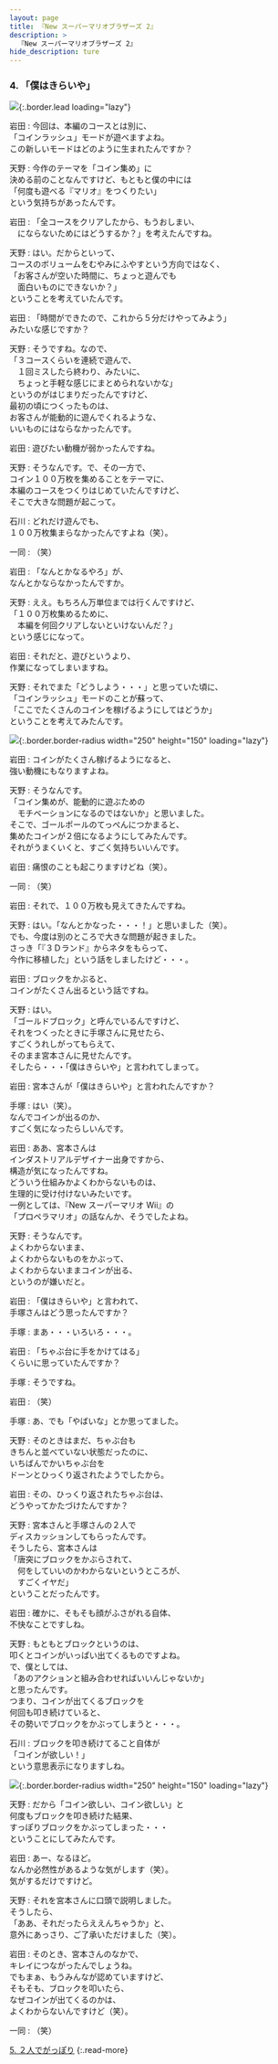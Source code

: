 ```yaml
---
layout: page
title: 『New スーパーマリオブラザーズ 2』
description: >
  『New スーパーマリオブラザーズ 2』
hide_description: ture
---
```


### 4. 「僕はきらいや」

![](/interviews/jp/3ds/abej/vol1/img/mainvisual4.jpg){:.border.lead loading="lazy"}

岩田
: 今回は、本編のコースとは別に、<br>「コインラッシュ」モードが遊べますよね。<br>この新しいモードはどのように生まれたんですか？

天野
: 今作のテーマを「コイン集め」に<br>決める前のことなんですけど、もともと僕の中には<br>「何度も遊べる『マリオ』をつくりたい」<br>という気持ちがあったんです。

岩田
: 「全コースをクリアしたから、もうおしまい、<br>　にならないためにはどうするか？」を考えたんですね。

天野
: はい。だからといって、<br>コースのボリュームをむやみにふやすという方向ではなく、<br>「お客さんが空いた時間に、ちょっと遊んでも<br>　面白いものにできないか？」<br>ということを考えていたんです。

岩田
: 「時間ができたので、これから５分だけやってみよう」<br>みたいな感じですか？

天野
: そうですね。なので、<br>「３コースくらいを連続で遊んで、　<br>　１回ミスしたら終わり、みたいに、<br>　ちょっと手軽な感じにまとめられないかな」<br>というのがはじまりだったんですけど、<br>最初の頃につくったものは、<br>お客さんが能動的に遊んでくれるような、<br>いいものにはならなかったんです。

岩田
: 遊びたい動機が弱かったんですね。

天野
: そうなんです。で、その一方で、<br>コイン１００万枚を集めることをテーマに、<br>本編のコースをつくりはじめていたんですけど、<br>そこで大きな問題が起こって。

石川
: どれだけ遊んでも、<br>１００万枚集まらなかったんですよね（笑）。

一同
: （笑）

岩田
: 「なんとかなるやろ」が、<br>なんとかならなかったんですか。

天野
: ええ。もちろん万単位までは行くんですけど、<br>「１００万枚集めるために、<br>　本編を何回クリアしないといけないんだ？」<br>という感じになって。

岩田
: それだと、遊びというより、<br>作業になってしまいますね。

天野
: それでまた「どうしよう・・・」と思っていた頃に、<br>「コインラッシュ」モードのことが蘇って、<br>「ここでたくさんのコインを稼げるようにしてはどうか」<br>ということを考えてみたんです。

![](/interviews/jp/3ds/abej/vol1/img/photo11.jpg){:.border.border-radius width="250" height="150"  loading="lazy"}

岩田
: コインがたくさん稼げるようになると、<br>強い動機にもなりますよね。

天野
: そうなんです。<br>「コイン集めが、能動的に遊ぶための<br>　モチベーションになるのではないか」と思いました。<br>そこで、ゴールポールのてっぺんにつかまると、<br>集めたコインが２倍になるようにしてみたんです。<br>それがうまくいくと、すごく気持ちいいんです。

岩田
: 痛恨のことも起こりますけどね（笑）。

一同
: （笑）

岩田
: それで、１００万枚も見えてきたんですね。

天野
: はい。「なんとかなった・・・！」と思いました（笑）。<br>でも、今度は別のところで大きな問題が起きました。<br>さっき「『３Ｄランド』からネタをもらって、<br>今作に移植した」という話をしましたけど・・・。

岩田
: ブロックをかぶると、<br>コインがたくさん出るという話ですね。

天野
: はい。<br>「ゴールドブロック」と呼んでいるんですけど、<br>それをつくったときに手塚さんに見せたら、<br>すごくうれしがってもらえて、<br>そのまま宮本さんに見せたんです。<br>そしたら・・・「僕はきらいや」と言われてしまって。

岩田
: 宮本さんが「僕はきらいや」と言われたんですか？

手塚
: はい（笑）。<br>なんでコインが出るのか、<br>すごく気になったらしいんです。

岩田
: ああ、宮本さんは<br>インダストリアルデザイナー出身ですから、<br>構造が気になったんですね。<br>どういう仕組みかよくわからないものは、<br>生理的に受け付けないみたいです。<br>一例としては、『New スーパーマリオ Wii』の<br>「プロペラマリオ」の話なんか、そうでしたよね。

天野
: そうなんです。<br>よくわからないまま、<br>よくわからないものをかぶって、<br>よくわからないままコインが出る、<br>というのが嫌いだと。

岩田
: 「僕はきらいや」と言われて、<br>手塚さんはどう思ったんですか？

手塚
: まあ・・・いろいろ・・・。

岩田
: 「ちゃぶ台に手をかけてはる」<br>くらいに思っていたんですか？

手塚
: そうですね。

岩田
: （笑）

手塚
: あ、でも「やばいな」とか思ってました。

天野
: そのときはまだ、ちゃぶ台も<br>きちんと並べていない状態だったのに、<br>いちばんでかいちゃぶ台を<br>ドーンとひっくり返されたようでしたから。

岩田
: その、ひっくり返されたちゃぶ台は、<br>どうやってかたづけたんですか？

天野
: 宮本さんと手塚さんの２人で<br>ディスカッションしてもらったんです。<br>そうしたら、宮本さんは<br>「唐突にブロックをかぶらされて、<br>　何をしていいのかわからないというところが、<br>　すごくイヤだ」<br>ということだったんです。

岩田
: 確かに、そもそも顔がふさがれる自体、<br>不快なことですしね。

天野
: もともとブロックというのは、<br>叩くとコインがいっぱい出てくるものですよね。<br>で、僕としては、<br>「あのアクションと組み合わせればいいんじゃないか」<br>と思ったんです。<br>つまり、コインが出てくるブロックを<br>何回も叩き続けていると、<br>その勢いでブロックをかぶってしまうと・・・。

石川
: ブロックを叩き続けてること自体が<br>「コインが欲しい！」<br>という意思表示になりますしね。

![](/interviews/jp/3ds/abej/vol1/img/photo12.jpg){:.border.border-radius width="250" height="150"  loading="lazy"}

天野
: だから「コイン欲しい、コイン欲しい」と<br>何度もブロックを叩き続けた結果、<br>すっぽりブロックをかぶってしまった・・・<br>ということにしてみたんです。

岩田
: あー、なるほど。<br>なんか必然性があるような気がします（笑）。<br>気がするだけですけど。

天野
: それを宮本さんに口頭で説明しました。<br>そうしたら、<br>「ああ、それだったらええんちゃうか」と、<br>意外にあっさり、ご了承いただけました（笑）。

岩田
: そのとき、宮本さんのなかで、<br>キレイにつながったんでしょうね。<br>でもまぁ、もうみんなが認めていますけど、<br>そもそも、ブロックを叩いたら、<br>なぜコインが出てくるのかは、<br>よくわからないんですけど（笑）。

一同
: （笑）


[5. ２人でがっぽり](5.md)
{:.read-more}
